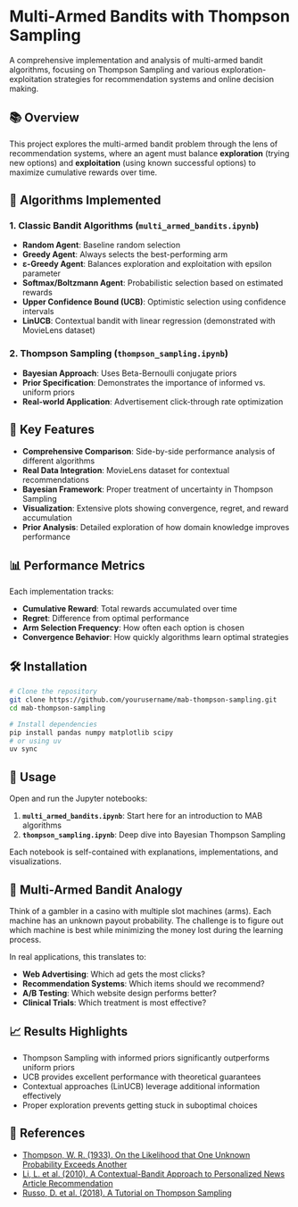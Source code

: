 # Multi-Armed Bandits with Thompson Sampling

A comprehensive implementation and analysis of multi-armed bandit algorithms, focusing on Thompson Sampling and various exploration-exploitation strategies for recommendation systems and online decision making.

## 📚 Overview

This project explores the multi-armed bandit problem through the lens of recommendation systems, where an agent must balance **exploration** (trying new options) and **exploitation** (using known successful options) to maximize cumulative rewards over time.

## 🎯 Algorithms Implemented

### 1. Classic Bandit Algorithms (`multi_armed_bandits.ipynb`)
- **Random Agent**: Baseline random selection
- **Greedy Agent**: Always selects the best-performing arm
- **ε-Greedy Agent**: Balances exploration and exploitation with epsilon parameter
- **Softmax/Boltzmann Agent**: Probabilistic selection based on estimated rewards
- **Upper Confidence Bound (UCB)**: Optimistic selection using confidence intervals
- **LinUCB**: Contextual bandit with linear regression (demonstrated with MovieLens dataset)

### 2. Thompson Sampling (`thompson_sampling.ipynb`)
- **Bayesian Approach**: Uses Beta-Bernoulli conjugate priors
- **Prior Specification**: Demonstrates the importance of informed vs. uniform priors
- **Real-world Application**: Advertisement click-through rate optimization

## 🚀 Key Features

- **Comprehensive Comparison**: Side-by-side performance analysis of different algorithms
- **Real Data Integration**: MovieLens dataset for contextual recommendations
- **Bayesian Framework**: Proper treatment of uncertainty in Thompson Sampling
- **Visualization**: Extensive plots showing convergence, regret, and reward accumulation
- **Prior Analysis**: Detailed exploration of how domain knowledge improves performance

## 📊 Performance Metrics

Each implementation tracks:
- **Cumulative Reward**: Total rewards accumulated over time
- **Regret**: Difference from optimal performance
- **Arm Selection Frequency**: How often each option is chosen
- **Convergence Behavior**: How quickly algorithms learn optimal strategies

## 🛠️ Installation

```bash
# Clone the repository
git clone https://github.com/yourusername/mab-thompson-sampling.git
cd mab-thompson-sampling

# Install dependencies
pip install pandas numpy matplotlib scipy
# or using uv
uv sync
```

## 📖 Usage

Open and run the Jupyter notebooks:

1. **`multi_armed_bandits.ipynb`**: Start here for an introduction to MAB algorithms
2. **`thompson_sampling.ipynb`**: Deep dive into Bayesian Thompson Sampling

Each notebook is self-contained with explanations, implementations, and visualizations.

## 🎲 Multi-Armed Bandit Analogy

Think of a gambler in a casino with multiple slot machines (arms). Each machine has an unknown payout probability. The challenge is to figure out which machine is best while minimizing the money lost during the learning process.

In real applications, this translates to:
- **Web Advertising**: Which ad gets the most clicks?
- **Recommendation Systems**: Which items should we recommend?
- **A/B Testing**: Which website design performs better?
- **Clinical Trials**: Which treatment is most effective?

## 📈 Results Highlights

- Thompson Sampling with informed priors significantly outperforms uniform priors
- UCB provides excellent performance with theoretical guarantees
- Contextual approaches (LinUCB) leverage additional information effectively
- Proper exploration prevents getting stuck in suboptimal choices

## 🔗 References

- [Thompson, W. R. (1933). On the Likelihood that One Unknown Probability Exceeds Another](https://www.jstor.org/stable/2332286)
- [Li, L. et al. (2010). A Contextual-Bandit Approach to Personalized News Article Recommendation](https://arxiv.org/abs/1003.0146)
- [Russo, D. et al. (2018). A Tutorial on Thompson Sampling](https://arxiv.org/abs/1707.02038)
